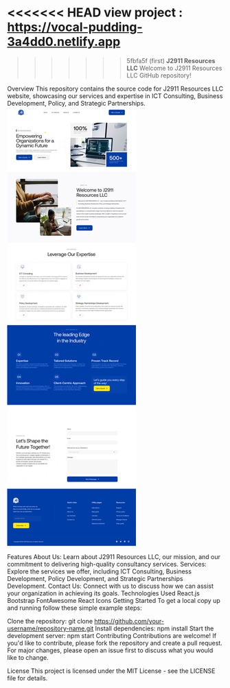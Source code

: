 <<<<<<< HEAD
view project :     https://vocal-pudding-3a4dd0.netlify.app
=======
>>>>>>> 5fbfa5f (first)
**J2911 Resources LLC**
Welcome to J2911 Resources LLC GitHub repository!

Overview
This repository contains the source code for J2911 Resources LLC website, showcasing our services and expertise in ICT Consulting, Business Development, Policy, and Strategic Partnerships.
![Home](photos/Home.png)

Features
About Us: Learn about J2911 Resources LLC, our mission, and our commitment to delivering high-quality consultancy services.
Services: Explore the services we offer, including ICT Consulting, Business Development, Policy Development, and Strategic Partnerships Development.
Contact Us: Connect with us to discuss how we can assist your organization in achieving its goals.
Technologies Used
React.js
Bootstrap
FontAwesome
React Icons
Getting Started
To get a local copy up and running follow these simple example steps:

Clone the repository: git clone https://github.com/your-username/repository-name.git
Install dependencies: npm install
Start the development server: npm start
Contributing
Contributions are welcome! If you'd like to contribute, please fork the repository and create a pull request. For major changes, please open an issue first to discuss what you would like to change.

License
This project is licensed under the MIT License - see the LICENSE file for details.


